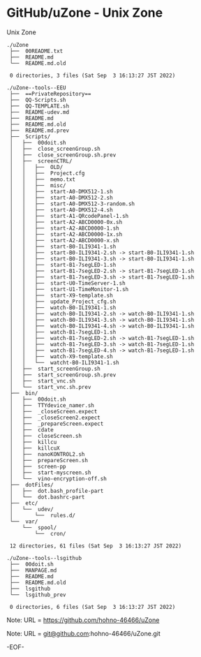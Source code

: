 # GitHub/uZone - Unix Zone

Unix Zone

    ./uZone
     ├──  00README.txt
     ├──  README.md
     └──  README.md.old
     
     0 directories, 3 files (Sat Sep  3 16:13:27 JST 2022)

    ./uZone--tools--EEU
     ├──  ==PrivateRepository==
     ├──  QQ-Scripts.sh
     ├──  QQ-TEMPLATE.sh
     ├──  README-udev.md
     ├──  README.md
     ├──  README.md.old
     ├──  README.md.prev
     ├──  Scripts/
     │   ├──  00doit.sh
     │   ├──  close_screenGroup.sh
     │   ├──  close_screenGroup.sh.prev
     │   ├──  screenCTRL/
     │   │   ├──  OLD/
     │   │   ├──  Project.cfg
     │   │   ├──  memo.txt
     │   │   ├──  misc/
     │   │   ├──  start-A0-DMX512-1.sh
     │   │   ├──  start-A0-DMX512-2.sh
     │   │   ├──  start-A0-DMX512-3-random.sh
     │   │   ├──  start-A0-DMX512-4.sh
     │   │   ├──  start-A1-QRcodePanel-1.sh
     │   │   ├──  start-A2-ABCD0000-0x.sh
     │   │   ├──  start-A2-ABCD0000-1.sh
     │   │   ├──  start-A2-ABCD0000-1x.sh
     │   │   ├──  start-A2-ABCD0000-x.sh
     │   │   ├──  start-B0-ILI9341-1.sh
     │   │   ├──  start-B0-ILI9341-2.sh -> start-B0-ILI9341-1.sh
     │   │   ├──  start-B0-ILI9341-3.sh -> start-B0-ILI9341-1.sh
     │   │   ├──  start-B1-7segLED-1.sh
     │   │   ├──  start-B1-7segLED-2.sh -> start-B1-7segLED-1.sh
     │   │   ├──  start-B1-7segLED-3.sh -> start-B1-7segLED-1.sh
     │   │   ├──  start-U0-TimeServer-1.sh
     │   │   ├──  start-U1-TimeMonitor-1.sh
     │   │   ├──  start-X9-template.sh
     │   │   ├──  update_Project_cfg.sh
     │   │   ├──  watch-B0-ILI9341-1.sh
     │   │   ├──  watch-B0-ILI9341-2.sh -> watch-B0-ILI9341-1.sh
     │   │   ├──  watch-B0-ILI9341-3.sh -> watch-B0-ILI9341-1.sh
     │   │   ├──  watch-B0-ILI9341-4.sh -> watch-B0-ILI9341-1.sh
     │   │   ├──  watch-B1-7segLED-1.sh
     │   │   ├──  watch-B1-7segLED-2.sh -> watch-B1-7segLED-1.sh
     │   │   ├──  watch-B1-7segLED-3.sh -> watch-B1-7segLED-1.sh
     │   │   ├──  watch-B1-7segLED-4.sh -> watch-B1-7segLED-1.sh
     │   │   ├──  watch-X9-template.sh
     │   │   └──  watcht-B0-ILI9341-1.sh
     │   ├──  start_screenGroup.sh
     │   ├──  start_screenGroup.sh.prev
     │   ├──  start_vnc.sh
     │   └──  start_vnc.sh.prev
     ├──  bin/
     │   ├──  00doit.sh
     │   ├──  TTYdevice_namer.sh
     │   ├──  _closeScreen.expect
     │   ├──  _closeScreen2.expect
     │   ├──  _prepareScreen.expect
     │   ├──  cdate
     │   ├──  closeScreen.sh
     │   ├──  killcu
     │   ├──  killcuX
     │   ├──  nanoKONTROL2.sh
     │   ├──  prepareScreen.sh
     │   ├──  screen-pp
     │   ├──  start-myscreen.sh
     │   └──  vino-encryption-off.sh
     ├──  dotFiles/
     │   ├──  dot.bash_profile-part
     │   └──  dot.bashrc-part
     ├──  etc/
     │   └──  udev/
     │       └──  rules.d/
     └──  var/
         └──  spool/
             └──  cron/
     
     12 directories, 61 files (Sat Sep  3 16:13:27 JST 2022)

    ./uZone--tools--lsgithub
     ├──  00doit.sh
     ├──  MANPAGE.md
     ├──  README.md
     ├──  README.md.old
     ├──  lsgithub
     └──  lsgithub_prev
     
     0 directories, 6 files (Sat Sep  3 16:13:27 JST 2022)


Note: URL = https://github.com/hohno-46466/uZone

Note: URL = git@github.com:hohno-46466/uZone.git

-EOF-
